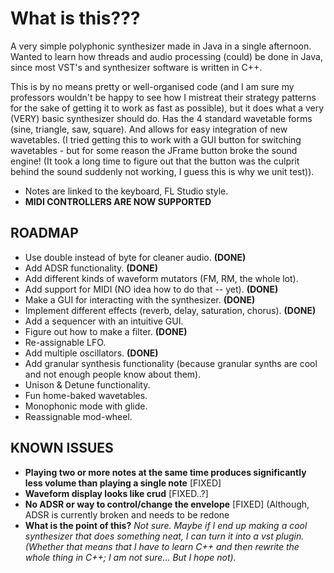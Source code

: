 # **What is this???**

A very simple polyphonic synthesizer made in Java in a single afternoon.
Wanted to learn how threads and audio processing (could) be done in Java, since most VST's and synthesizer software is written in C++.

This is by no means pretty or well-organised code (and I am sure my professors wouldn't be happy to see how I mistreat their strategy patterns for the sake of getting it to work as
fast as possible), but it does what a very (VERY) basic synthesizer should do. Has the 4 standard wavetable forms (sine, triangle, saw, square). And allows for easy integration of new wavetables. (I tried getting this to work with a GUI button for switching wavetables - but for some reason the JFrame button broke the sound engine! (It took a long time to figure out that the button was the culprit behind the sound suddenly not working, I guess this is why we unit test)).


* Notes are linked to the keyboard, FL Studio style.
* **MIDI CONTROLLERS ARE NOW SUPPORTED**

## ROADMAP
* Use double instead of byte for cleaner audio. **(DONE)**
* Add ADSR functionality. **(DONE)**
* Add different kinds of waveform mutators (FM, RM, the whole lot).
* Add support for MIDI (NO idea how to do that -- yet). **(DONE)**
* Make a GUI for interacting with the synthesizer. **(DONE)**
* Implement different effects (reverb, delay, saturation, chorus). **(DONE)**
* Add a sequencer with an intuitive GUI.
* Figure out how to make a filter. **(DONE)**
* Re-assignable LFO.
* Add multiple oscillators. **(DONE)**
* Add granular synthesis functionality (because granular synths are cool and not enough people know about them).
* Unison & Detune functionality.
* Fun home-baked wavetables.
* Monophonic mode with glide.
* Reassignable mod-wheel.

## KNOWN ISSUES
* **Playing two or more notes at the same time produces significantly less volume than playing a single note**
[FIXED]
* **Waveform display looks like crud**
[FIXED..?]
* **No ADSR or way to control/change the envelope**
[FIXED] (Although, ADSR is currently broken and needs to be redone
* **What is the point of this?**
_Not sure. Maybe if I end up making a cool synthesizer that does something neat, I can turn it into a vst plugin. (Whether that means that I have to learn C++ and then rewrite the whole thing in C++; I am not sure... But I hope not)._


